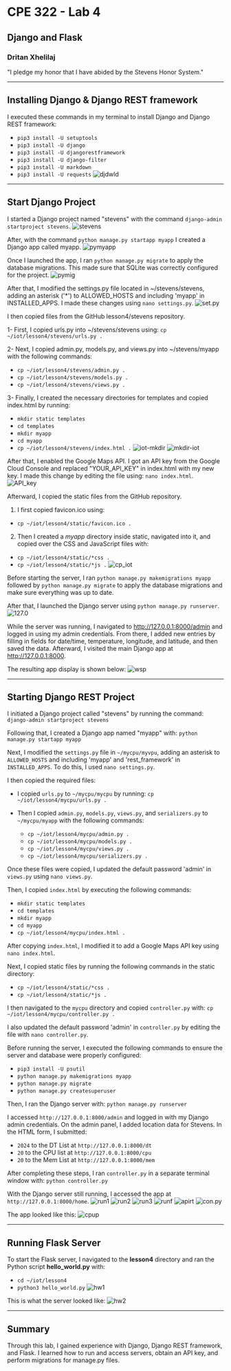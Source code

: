 # CPE 322 - Lab 4
## Django and Flask
### Dritan Xhelilaj </br>
"I pledge my honor that I have abided by the Stevens Honor System."

---
## Installing Django & Django REST framework
I executed these commands in my terminal to install Django and Django REST framework:
- `pip3 install -U setuptools`
- `pip3 install -U django`
- `pip3 install -U djangorestframework`
- `pip3 install -U django-filter`
- `pip3 install -U markdown`
- `pip3 install -U requests`
![djdwld](https://github.com/xhelilaj10ani/Design-VI/blob/main/Labs/Lab%204/djdwld.png)

---
## Start Django Project
I started a Django project named "stevens" with the command `django-admin startproject stevens`.
![stevens](https://github.com/xhelilaj10ani/Design-VI/blob/main/Labs/Lab%204/stevens.png)

After, with the command `python manage.py startapp myapp` I created a Django app called myapp.
![pymyapp](https://github.com/xhelilaj10ani/Design-VI/blob/main/Labs/Lab%204/pymyapp.png)

Once I launched the app, I ran `python manage.py migrate` to apply the database migrations. This made sure that SQLite was correctly configured for the project.
![pymig](https://github.com/xhelilaj10ani/Design-VI/blob/main/Labs/Lab%204/pymig.png)

After that, I modified the settings.py file located in ~/stevens/stevens, adding an asterisk ('*') to ALLOWED_HOSTS and including 'myapp' in INSTALLED_APPS. I made these changes using `nano settings.py`.
![set.py](https://github.com/xhelilaj10ani/Design-VI/blob/main/Labs/Lab%204/set.py.png)

I then copied files from the GitHub lesson4/stevens repository.

1- First, I copied urls.py into ~/stevens/stevens using:
`cp ~/iot/lesson4/stevens/urls.py .`

2- Next, I copied admin.py, models.py, and views.py into ~/stevens/myapp with the following commands:
- `cp ~/iot/lesson4/stevens/admin.py .`
- `cp ~/iot/lesson4/stevens/models.py .`
- `cp ~/iot/lesson4/stevens/views.py .`

3- Finally, I created the necessary directories for templates and copied index.html by running:
- `mkdir static templates`
- `cd templates`
- `mkdir myapp`
- `cd myapp`
- `cp ~/iot/lesson4/stevens/index.html .`
![iot-mkdir](https://github.com/xhelilaj10ani/Design-VI/blob/main/Labs/Lab%204/iot-mkdir.png)
![mkdir-iot](https://github.com/xhelilaj10ani/Design-VI/blob/main/Labs/Lab%204/mkdir-iot.png)

After that, I enabled the Google Maps API. I got an API key from the Google Cloud Console and replaced "YOUR_API_KEY" in index.html with my new key. I made this change by editing the file using:
`nano index.html`.
![API_key](https://github.com/xhelilaj10ani/Design-VI/blob/main/Labs/Lab%204/API_key.png)

Afterward, I copied the static files from the GitHub repository.

1. I first copied favicon.ico using:
- `cp ~/iot/lesson4/static/favicon.ico .`

2. Then I created a *myapp* directory inside static, navigated into it, and copied over the CSS and JavaScript files with:
- `cp ~/iot/lesson4/static/*css .`
- `cp ~/iot/lesson4/static/*js .`
![cp_iot](https://github.com/xhelilaj10ani/Design-VI/blob/main/Labs/Lab%204/cp_iot.png)

Before starting the server, I ran `python manage.py makemigrations myapp` followed by `python manage.py migrate` to apply the database migrations and make sure everything was up to date.

After that, I launched the Django server using `python manage.py runserver`.
![127.0](https://github.com/xhelilaj10ani/Design-VI/blob/main/Labs/Lab%204/127.0.png)

While the server was running, I navigated to http://127.0.0.1:8000/admin and logged in using my admin credentials. From there, I added new entries by filling in fields for date/time, temperature, longitude, and latitude, and then saved the data. Afterward, I visited the main Django app at http://127.0.0.1:8000.

The resulting app display is shown below:
![wsp](https://github.com/xhelilaj10ani/Design-VI/blob/main/Labs/Lab%204/wsp.png)

---
## Starting Django REST Project
I initiated a Django project called "stevens" by running the command:
`django-admin startproject stevens`

Following that, I created a Django app named "myapp" with:
`python manage.py startapp myapp`

Next, I modified the `settings.py` file in `~/mycpu/myvpu`, adding an asterisk to `ALLOWED_HOSTS` and including 'myapp' and 'rest_framework' in `INSTALLED_APPS`. To do this, I used `nano settings.py`.

I then copied the required files:
- I copied `urls.py` to `~/mycpu/mycpu` by running:
  `cp ~/iot/lesson4/mycpu/urls.py .`
  
- Then I copied `admin.py`, `models.py`, `views.py`, and `serializers.py` to `~/mycpu/myapp` with the following commands:
  - `cp ~/iot/lesson4/mycpu/admin.py .`
  - `cp ~/iot/lesson4/mycpu/models.py .`
  - `cp ~/iot/lesson4/mycpu/views.py .`
  - `cp ~/iot/lesson4/mycpu/serializers.py .`

Once these files were copied, I updated the default password 'admin' in `views.py` using `nano views.py`.

Then, I copied `index.html` by executing the following commands:
- `mkdir static templates`
- `cd templates`
- `mkdir myapp`
- `cd myapp`
- `cp ~/iot/lesson4/mycpu/index.html .`

After copying `index.html`, I modified it to add a Google Maps API key using `nano index.html`.

Next, I copied static files by running the following commands in the static directory:
- `cp ~/iot/lesson4/static/*css .`
- `cp ~/iot/lesson4/static/*js .`

I then navigated to the `mycpu` directory and copied `controller.py` with:
`cp ~/iot/lesson4/mycpu/controller.py .`

I also updated the default password 'admin' in `controller.py` by editing the file with `nano controller.py`.

Before running the server, I executed the following commands to ensure the server and database were properly configured:
- `pip3 install -U psutil`
- `python manage.py makemigrations myapp`
- `python manage.py migrate`
- `python manage.py createsuperuser`

Then, I ran the Django server with:
`python manage.py runserver`

I accessed `http://127.0.0.1:8000/admin` and logged in with my Django admin credentials. On the admin panel, I added location data for Stevens. In the HTML form, I submitted:
- `2024` to the DT List at `http://127.0.0.1:8000/dt`
- `20` to the CPU list at `http://127.0.0.1:8000/cpu`
- `20` to the Mem List at `http://127.0.0.1:8000/mem`

After completing these steps, I ran `controller.py` in a separate terminal window with:
`python controller.py`

With the Django server still running, I accessed the app at `http://127.0.0.1:8000/home`.
![run1](https://github.com/xhelilaj10ani/Design-VI/blob/main/Labs/Lab%204/run1.png)
![run2](https://github.com/xhelilaj10ani/Design-VI/blob/main/Labs/Lab%204/run2.png)
![run3](https://github.com/xhelilaj10ani/Design-VI/blob/main/Labs/Lab%204/run3.png)
![runf](https://github.com/xhelilaj10ani/Design-VI/blob/main/Labs/Lab%204/runf.png)
![apirt](https://github.com/xhelilaj10ani/Design-VI/blob/main/Labs/Lab%204/apirt.png)
![con.py](https://github.com/xhelilaj10ani/Design-VI/blob/main/Labs/Lab%204/con.py.png)

The app looked like this:
![cpup](https://github.com/xhelilaj10ani/Design-VI/blob/main/Labs/Lab%204/cpup.png)

---
## Running Flask Server
To start the Flask server, I navigated to the **lesson4** directory and ran the Python script **hello_world.py** with:
- `cd ~/iot/lesson4`
- `python3 hello_world.py`
![hw1](https://github.com/xhelilaj10ani/Design-VI/blob/main/Labs/Lab%204/hw1.png)

This is what the server looked like:
![hw2](https://github.com/xhelilaj10ani/Design-VI/blob/main/Labs/Lab%204/hw2.png)

---
## Summary
Through this lab, I gained experience with Django, Django REST framework, and Flask. I learned how to run and access servers, obtain an API key, and perform migrations for manage.py files.
